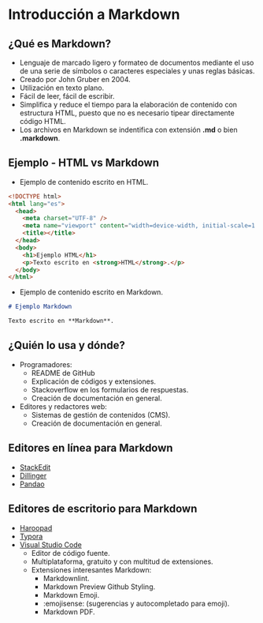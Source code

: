 # Introducción a Markdown

## ¿Qué es Markdown?

- Lenguaje de marcado ligero y formateo de documentos mediante el uso de una serie de símbolos o caracteres especiales y unas reglas básicas.
- Creado por John Gruber en 2004.
- Utilización en texto plano.
- Fácil de leer, fácil de escribir.
- Simplifica y reduce el tiempo para la elaboración de contenido con estructura HTML, puesto que no es necesario tipear directamente código HTML.
- Los archivos en Markdown se indentifica con extensión **.md** o bien **.markdown**.

## Ejemplo - HTML vs Markdown

- Ejemplo de contenido escrito en HTML.

```html
<!DOCTYPE html>
<html lang="es">
  <head>
    <meta charset="UTF-8" />
    <meta name="viewport" content="width=device-width, initial-scale=1.0" />
    <title></title>
  </head>
  <body>
    <h1>Ejemplo HTML</h1>
    <p>Texto escrito en <strong>HTML</strong>.</p>
  </body>
</html>
```

- Ejemplo de contenido escrito en Markdown.

```markdown
# Ejemplo Markdown

Texto escrito en **Markdown**.
```

## ¿Quién lo usa y dónde?

- Programadores:
  - README de GitHub
  - Explicación de códigos y extensiones.
  - Stackoverflow en los formularios de respuestas.
  - Creación de documentación en general.
- Editores y redactores web:
  - Sistemas de gestión de contenidos (CMS).
  - Creación de documentación en general.

## Editores en línea para Markdown

- [StackEdit](https://stackedit.io/)
- [Dillinger](https://dillinger.io/)
- [Pandao](https://pandao.github.io/editor.md/en.html)

## Editores de escritorio para Markdown

- [Haroopad](http://pad.haroopress.com/)
- [Typora](https://typora.io/)
- [Visual Studio Code](https://code.visualstudio.com/ "Página oficial")
  - Editor de código fuente.
  - Multiplataforma, gratuito y con multitud de extensiones.
  - Extensiones interesantes Markdown:
    - Markdownlint.
    - Markdown Preview Github Styling.
    - Markdown Emoji.
    - :emojisense: (sugerencias y autocompletado para emoji).
    - Markdown PDF.
